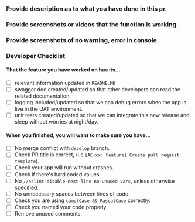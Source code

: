 ### Provide description as to what you have done in this pr.

### Provide screenshots or videos that the function is working.

### Provide screenshots of no warning, error in console.

### Developer Checklist

#### That the feature you have worked on has its...

- [ ] relevant information updated in `README.MD`
- [ ] swagger doc created/updated so that other developers can read the related documentation.
- [ ] logging included/updated so that we can debug errors when the app is live in the UAT environment.
- [ ] unit tests created/updated so that we can integrate this new release and sleep without worries at night/day.

#### When you finished, you will want to make sure you have...

- [ ] No merge conflict with `develop` branch.
- [ ] Check PR title is correct, (i.e `[AC-xx: Feature] Create pull request template`).
- [ ] Check your app will run without crashes.
- [ ] Check if there's hard coded values.
- [ ] No `//eslint-disable-next-line no-unused-vars`, unless otherwise specified.
- [ ] No unnecessary spaces between lines of code.
- [ ] Check you are using `camelCase && PascalCase` correctly.
- [ ] Check you named your code properly.
- [ ] Remove unused comments.
